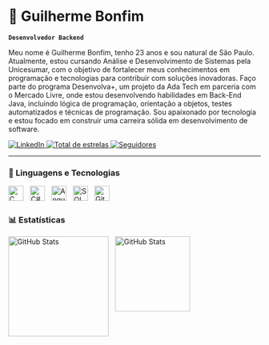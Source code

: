 # 👾 Guilherme Bonfim

**`Desenvolvedor Backend`**

Meu nome é Guilherme Bonfim, tenho 23 anos e sou natural de São Paulo. Atualmente, estou cursando Análise e Desenvolvimento de Sistemas pela Unicesumar, com o objetivo de fortalecer meus conhecimentos em programação e tecnologias para contribuir com soluções inovadoras. Faço parte do programa Desenvolva+, um projeto da Ada Tech em parceria com o Mercado Livre, onde estou desenvolvendo habilidades em Back-End Java, incluindo lógica de programação, orientação a objetos, testes automatizados e técnicas de programação. Sou apaixonado por tecnologia e estou focado em construir uma carreira sólida em desenvolvimento de software.

<p align="left">
    <a href="https://www.linkedin.com/in/oguibonfim/" target="_blank">
        <img 
            alt="LinkedIn" 
            title="LinkedIn" 
            src="https://custom-icon-badges.demolab.com/badge/LinkedIn-blue?color=0A66C2&logo=linkedin&logoColor=white&style=for-the-badge&labelColor=0A66C2"
        />
    </a>
    <a href="https://github.com/Larissakich?tab=repositories&sort=stargazers">
        <img 
            alt="Total de estrelas" 
            title="Total de estrelas GitHub" 
            src="https://custom-icon-badges.demolab.com/github/stars/guibonf1m?color=55960c&style=for-the-badge&labelColor=488207&logo=star&label=estrelas"
        />
    </a>
<a href="https://github.com/guibonf1m?tab=followers">
    <img 
        alt="Seguidores" 
        title="Me siga no GitHub" 
        src="https://custom-icon-badges.demolab.com/github/followers/guibonf1m?color=FFA500&labelColor=FFA500&style=for-the-badge&logo=github&label=Seguidores&logoColor=white"
        />
    </a>
</p>

---

### 🤖 Linguagens e Tecnologias


<img 
    align="left" 
    alt="C" 
    title="C"
    width="30px" 
    style="padding-right: 10px;" 
    src="https://cdn.jsdelivr.net/gh/devicons/devicon@latest/icons/c/c-original.svg" 
/>
<img 
    align="left" 
    alt="C#"
    title="C#" 
    width="30px" 
    style="padding-right: 10px;" 
    src="https://cdn.jsdelivr.net/gh/devicons/devicon@latest/icons/csharp/csharp-original.svg" 
/>
<img 
    align="left" 
    alt="Angular"
    title="Angular" 
    width="30px" 
    style="padding-right: 10px;" 
    src="https://cdn.jsdelivr.net/gh/devicons/devicon@latest/icons/angular/angular-original.svg" 
/>

<img 
    align="left" 
    alt="SQL Server" 
    title="SQL Server"
    width="30px" 
    style="padding-right: 10px;" 
    src="https://cdn.jsdelivr.net/gh/devicons/devicon@latest/icons/microsoftsqlserver/microsoftsqlserver-original.svg" 
/>

<img 
    align="left" 
    alt="Git" 
    title="Git"
    width="30px" 
    style="padding-right: 10px;" 
    src="https://cdn.jsdelivr.net/gh/devicons/devicon@latest/icons/git/git-original.svg" 
/>

<br/>
<br/>

### 📊 Estatísticas

<p>
  <img 
    align="left" 
    alt="GitHub Stats" 
    height="200" 
    style="padding-right: 10px;" 
    src="https://github-readme-stats.vercel.app/api?username=guibonf1m&show_icons=true&theme=tokyonight&include_all_commits=true&locale=pt-br" 
  />

<img 
      align="left" 
      alt="GitHub Stats" 
      height="150" 
      src="https://github-readme-stats.vercel.app/api/top-langs/?username=guibonf1m&theme=tokyonight&layout=compact&custom_title=Tecnologias&langs_count=9" 
  />

</p>
